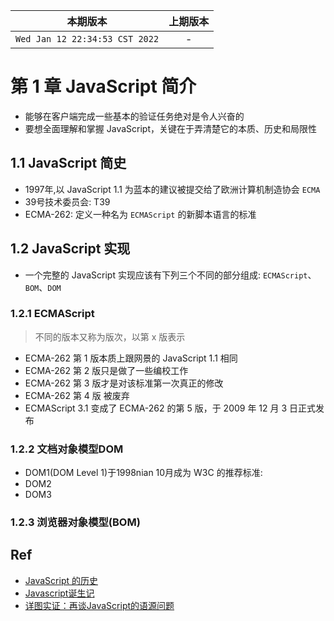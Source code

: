 |本期版本| 上期版本
|:---:|:---:
`Wed Jan 12 22:34:53 CST 2022` | -

# 第 1 章 JavaScript 简介

* 能够在客户端完成一些基本的验证任务绝对是令人兴奋的
* 要想全面理解和掌握 JavaScript，关键在于弄清楚它的本质、历史和局限性


## 1.1 JavaScript 简史

* 1997年,以 JavaScript 1.1 为蓝本的建议被提交给了欧洲计算机制造协会 `ECMA`
* 39号技术委员会: T39
* ECMA-262: 定义一种名为 `ECMAScript` 的新脚本语言的标准

## 1.2 JavaScript 实现

* 一个完整的 JavaScript 实现应该有下列三个不同的部分组成: `ECMAScript`、`BOM`、`DOM`

### 1.2.1 ECMAScript

> 不同的版本又称为版次，以第 x 版表示

* ECMA-262 第 1 版本质上跟网景的 JavaScript 1.1 相同
* ECMA-262 第 2 版只是做了一些编校工作
* ECMA-262 第 3 版才是对该标准第一次真正的修改
* ECMA-262 第 4 版 被废弃
* ECMAScript 3.1 变成了 ECMA-262 的第 5 版，于 2009 年 12 月 3 日正式发布

### 1.2.2 文档对象模型DOM

* DOM1(DOM Level 1)于1998nian 10月成为 W3C 的推荐标准: 
* DOM2
* DOM3

### 1.2.3 浏览器对象模型(BOM)

## Ref

* [JavaScript 的历史](https://www.w3school.com.cn/js/pro_js_history.asp)
* [Javascript诞生记](http://www.ruanyifeng.com/blog/2011/06/birth_of_javascript.html)
* [详图实证：再谈JavaScript的语源问题](https://aimingoo.github.io/1-169.html)
